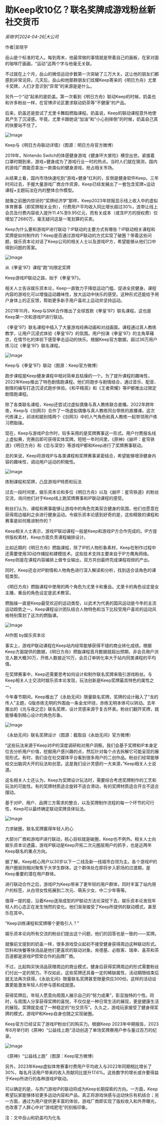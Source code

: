 # 助Keep收10亿？联名奖牌成游戏粉丝新社交货币

*吴晓宇|2024-04-26|大公司*

作者|吴晓宇

岳山是个标准的宅人。每到周末，他最常做的事情就是带着自己的画板，在家对面的咖啡厅画画，“运动”这两个字与他毫无关联。

不过就在上个月，岳山的微信运动步数第一次突破了三万大关。这让他的朋友们都感到非常诧异。几天后，岳山和他那群朋友们炫耀Keep寄来的《明日方舟》尤里卡奖牌，人们才意识到“异常”的来源是是什么。

另外一个“动”起来的是奶盖。第一次看到《明日方舟》联动Keep的时候，奶盖也和许多粉丝一样，在官博评论区要求联动奶茶等“不健康”的产品。

后来，奶盖还是尝试了尤里卡舞蹈燃脂课程。奶盖说，Keep的联动课程意外地使其产生了沉浸感。毕竟，尤里卡跟她说“加油”和“小心别摔倒”的时候，奶盖自己真的快要站不住了。

![Image](http://static.ylzbl.com/uploads/ueditor/php/upload/image/20240426/1714141584853350.jpeg)

Keep与《明日方舟联动详情》（图源：明日方舟官方微博）

2019年，Nintendo Switch的体感健身游戏《健身环大冒险》横空出世。紧接着口罩时期到来，游戏+健身成为了游戏行业一时的热点。当时人们就在猜测，国内的游戏厂商能否拿出一款类似的健身游戏，抢占相关市场。

从结果上看，国内市场快速吃到“游戏+健身”红利的，反倒是健身软件Keep。三年时间过去，手握大量游戏厂商合作资源，Keep已经发展出了一套包含奖牌+运动课程+主题玩法在内的整体合作模型。

就像之前圈内惊讶的“奖牌经济学”那样，Keep2023年财报显示线上收入中的虚拟体育赛事（即奖牌相关业务），付费用户平均收入同比增长超过30%，连带让线上会员及付费内容收入提升11.4%至9.95亿元，而有关成本（或含IP方的授权费）仅增加了2680万，毫无疑问这是一笔划算的买卖。

Keep为什么要和游戏IP进行联动？IP联动的主要方式有哪些？IP联动相关课程和奖牌是如何制作的？Keep是否通过游戏IP联动的方式实现了破圈？带着这些问题，娱乐资本论对话了Keep公司的相关人士以及游戏IP方，希望能够从他们口中得到问题的答案。

![Image](http://static.ylzbl.com/uploads/ueditor/php/upload/image/20240426/1714141584883335.png)

从《拳皇’97》课程“跑”向限定奖牌

Keep游戏IP联动之路，始于《拳皇’97》。

相关人士告诉娱乐资本论，Keep一直致力于降低运动门槛、促进全民健身。课程内容的游戏化可以增强运动趣味性，放大运动中快乐的感受。这种形式还能给予用户身体上的正反馈，帮助更多新手用户喜欢上运动并坚持运动。

2021年10月，Keep与SNK合作推出了全球首款《拳皇’97》联名课程，这也是Keep第一次和游戏IP进行联动。

《拳皇’97》联名课程中插入了大量游戏经典动画和对战画面。课程通过真人教练教学，让用户沉浸式体验《拳皇’97》的氛围。用户扮演《拳皇’97》的主角草薙京，在情节化的体验下感受拳击运动的快乐。根据Keep官方数据，超过36万用户练习过《拳皇’97》联名课程。

![Image](http://static.ylzbl.com/uploads/ueditor/php/upload/image/20240426/1714141585525370.jpeg)

Keep与《拳皇’97》联动（图源：Keep官方微博）

跑步课程是Keep健身课程中相对简单且枯燥的一个。为了提升课程的趣味性，2022年Keep推出了特色剧情跑课程。他们将跑步与剧情结合，通过音乐、配音、剧情的编写打造沉浸式跑步体验。《和平精英》和《王者荣耀》等IP都推出过限定剧情跑课程。

除了各类联名课程，Keep还尝试过虚拟偶像与真人教练联合直播。2022年跨年夜，Keep与《剑网3》合作了一场虚拟偶像与真人教练同台带练的直播课。这次代练课上，祁进和姬别情两个《剑网3》中的人气角色和真人教练一起带领用户练习燃脂操。

现在，Keep与游戏IP合作时，较多采用的是奖牌赛事这一形式。用户付费报名线上虚拟赛，完赛后即可获得实体奖牌。短短一年时间里，《原神》《崩坏：星穹铁道》《明日方舟》和《恋与深空》等游戏IP都和Keep进行了奖牌赛事联动。

总的来说，Keep将游戏IP与各类课程和奖牌赛事紧密结合，希望能够增添健身内容的趣味性，调动用户运动的积极性。

![Image](http://static.ylzbl.com/uploads/ueditor/php/upload/image/20240426/1714141586515866.png)

炼制课程和奖牌，凸显游戏IP特质和玩法

过去一段时间里，娱乐资本论和多位《明日方舟》以及《崩坏：星穹铁道》的粉丝交流，询问他们对于Keep线上跑奖牌赛事和IP联动课程的感受。

粉丝们认为，课程和赛事能够让游戏中的角色完美契合健身的氛围，他们也愿意在获得周边福利之余进行健身运动。令娱乐资本论感到好奇的是，这些精致的课程和赛事是如何推进制作的？

Keep相关人士表示，游戏IP联动课程一般是Keep和游戏IP方合作完成的。IP方提供版权素材，Keep方面负责课程编排设计。

比如近期的《明日方舟》燃脂课程，除了IP的人物形象素材，Keep在制作过程中还需要使用3D动作捕捉和建模技术。这些技术支持主要来自于IP方鹰角网络。Keep则是在课程内容编排上做专业输出，双方共创最终完成课程视频的产出。

同时，Keep还会对IP剧情和人物角色进行深入解读和分析，找到适合该角色的课程类型。

《明日方舟》燃脂课程中使用的两个角色为尤里卡和重岳。尤里卡的角色设定是女主播，重岳的角色设定是武术教官。

燃脂操一直是Keep最受欢迎的运动类型，以武术为代表的国风运动是今年的主流运动趋势之一。Keep课程设计团队结合人物特色和当下比较受用户喜欢的运动风格特别策划了这次的燃脂课。

![Image](http://static.ylzbl.com/uploads/ueditor/php/upload/image/20240426/1714141586673712.png)

AI作图 by娱乐资本论

事实上，游戏IP联动课程在Keep站内经常能够获得不错的商业转化成绩。根据Keep方面提供的数据，《明日方舟》燃脂课程首月数据就超出预期，非会员用户浏览人数大概30万，开练人数接近10万，会员订单转化率大于站内同类课程的平均值。

在奖牌赛事中，Keep还需要思考如何设计和制作联名奖牌来吸引游戏粉丝。与Keep相关人士交流时娱乐资本论发现，玩法创新是Keep奖牌最具特色的属性之一。

今年春节期间，Keep推出了《永劫无间》限量联名奖牌。奖牌的设计融入了“龙的传人”主题，Q版赤练无明的外围由一条金龙环绕，赤练无明本体可以转动。去年推出的《光与夜之恋》联名奖牌，设计灵感来源于复古怀表。粉丝们翻开奖牌，就能够看到精心设计的角色形象。

![Image](http://static.ylzbl.com/uploads/ueditor/php/upload/image/20240426/1714141587303387.png)

《永劫无间》联名奖牌设计（图源：截取自《永劫无间》官方微博）

“这些玩法来源于Keep对IP的深度调研和对用户洞察。我们会基于奖牌和IP本身定位去分析用户价值，挖掘用户感兴趣的点，然后针对每个点去拆解它可能呈现的展现形式。有时，我们会在社交媒体平台看到很多用户的二创作品。粉丝们经常能够给交出脑洞大开的玩法和创意。这是我们设计灵感的一大来源，”Keep相关人士说道。

这名相关人士还认为，Keep为奖牌设计玩法时，需要综合考虑奖牌制作的工艺和玩法的可能性。有的奖牌材质适合旋转不适合滑动，有的奖牌材质适合开合不适合摆动。

基于对IP、用户、品牌三方需求的整合，以及奖牌制作流程的每一个环节的可行性，Keep可以最终确定联动奖牌具体玩法。

![Image](http://static.ylzbl.com/uploads/ueditor/php/upload/image/20240426/1714141588610750.png)

力求破圈，联名奖牌赢得年轻人的心

大部分厂商和游戏IP进行联动，核心目标就是破圈，Keep也不例外。相关人士向娱乐资本论透露，游戏IP联动是Keep开拓二次元圈层用户的抓手，也是近两年Keep联名的重点方向。

据了解，Keep核心用户以30岁以下一二线及新一线城市白领为主。各个游戏IP的用户圈层则相对聚焦于大学生群体。这个群体处在即将步入职场的过渡期，是Keep重要的潜在用户群体。

进行联动合作之后，游戏IP为Keep带来了更年轻的用户群体，同时丰富了站内用户的标签，从白领女性拓展到二次元、萌系少女、中二少年等等。

值得一提的是，沿着Keep逐渐成型的IP联动方法论深挖下去，娱乐资本论发现年轻人的心态正在发生悄然的变化。他们渐渐接受了Keep所提供的联动模式，甚至乐在其中。

“Keep训练课程和奖牌哪个更吸引人？”

娱乐资本论向所有交流的粉丝们提出这个问题，他们的回答也是一致的——奖牌。

就像前文提到的奶盖一样，很多游戏受众起初不接受健身获得周边这种联动形式。饮料和快餐等快消品是他们更喜欢的联动对象。肯德基、必胜客、瑞幸、喜茶和茶百道都是游戏IP惯常合作的品牌厂商。

不过，比起购买快消品获赠周边的商业模式，健身后获得奖牌周边的形式需要粉丝们付出一定的努力。不仅如此，这些奖牌还具备一定的稀缺属性，活动期限结束后就无法再次获得。《永劫无间》限量联名奖牌甚至限量供应300份。这样的活动设置更能激发年轻人的参与感和成就感。

获得奖牌后，年轻人愿意向周围人展示自己的“努力成果”，彰显独特的个性。同时，与周围人分享获得奖牌的喜悦，不仅仅是一种日常生活的展现，更是健康生活的展现。奖牌就变成了一种稳定的“社交货币”。久久之，游戏玩家接受了健身得奖牌的模式，游戏IP和Keep自身也随之实现破圈。

Keep官方已经证实了游戏IP粉丝们的购买力。根据Keep 2023年中期报告，2023年6月举行的《原神》“公益线上跑”活动创造了单场奖牌赛用户参与量过百万的纪录。

![Image](http://static.ylzbl.com/uploads/ueditor/php/upload/image/20240426/1714141588646391.jpeg)

《原神》“公益线上跑”（图源：Keep官方微博）

另外，2023年Keep虚拟体育赛事付费用户平均收入与2022年同期相比增长了30%，每名月活用户带来的收入贡献同比提升17.6%。这些数字的增长或许要得益于Keep所进行的各种游戏IP联动。

可以确定的是，与热门游戏IP的联动将成为Keep长期探索的方向。一方面，Keep希望玩家能够体验更多运动内容和产品，真正将游戏快感与运动快乐有机结合；另一方面，通过为用户提供更丰富的体验，游戏厂商即实现了版权收入和外界曝光，也改善了人群心中对“游戏肥宅”的刻板印象。

注：文中岳山和奶盖均为化名

